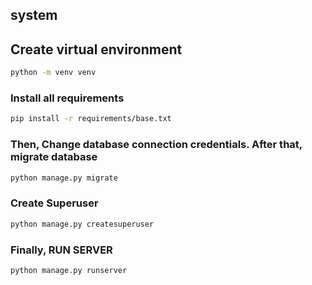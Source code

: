 ## system

## Create virtual environment

```bash
python -m venv venv
```

### Install all requirements

```bash
pip install -r requirements/base.txt
```

### Then, Change database connection credentials. After that, migrate database

```bash
python manage.py migrate
```

### Create Superuser


```bash
python manage.py createsuperuser
```

### Finally, RUN SERVER
```bash
python manage.py runserver
```
